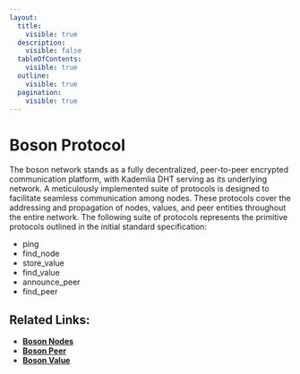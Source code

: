 ```yaml
---
layout:
  title:
    visible: true
  description:
    visible: false
  tableOfContents:
    visible: true
  outline:
    visible: true
  pagination:
    visible: true
---
```


# Boson Protocol

The boson network stands as a fully decentralized, peer-to-peer encrypted communication platform, with Kademlia DHT serving as its underlying network. A meticulously implemented suite of protocols is designed to facilitate seamless communication among nodes. These protocols cover the addressing and propagation of nodes, values, and peer entities throughout the entire network. The following suite of protocols represents the primitive protocols outlined in the initial standard specification:

* ping
* find\_node
* store\_value
* find\_value
* announce\_peer
* find\_peer

## Related Links:

* [**Boson Nodes**](lookup-nodes.md)
* [**Boson Peer**](announce-peers.md)
* [**Boson Value**](store-values.md)
